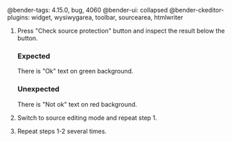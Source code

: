 @bender-tags: 4.15.0, bug, 4060
@bender-ui: collapsed
@bender-ckeditor-plugins: widget, wysiwygarea, toolbar, sourcearea, htmlwriter

1. Press "Check source protection" button and inspect the result below the button.

	### Expected

	There is "Ok" text on green background.

	### Unexpected

	There is "Not ok" text on red background.
2. Switch to source editing mode and repeat step 1.
3. Repeat steps 1-2 several times.
